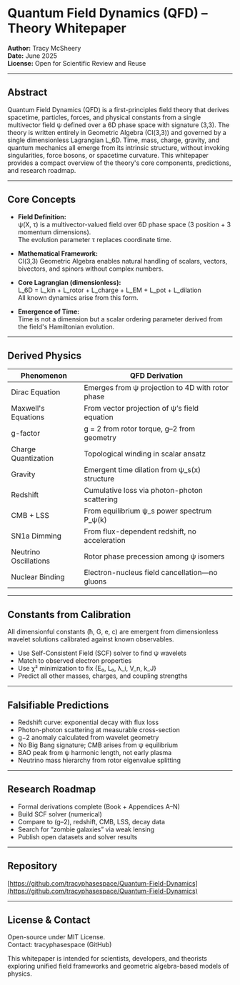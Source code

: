 # Quantum Field Dynamics (QFD) – Theory Whitepaper

**Author:** Tracy McSheery  
**Date:** June 2025  
**License:** Open for Scientific Review and Reuse

---

##  Abstract

Quantum Field Dynamics (QFD) is a first-principles field theory that derives spacetime, particles, forces, and physical constants from a single multivector field ψ defined over a 6D phase space with signature (3,3). The theory is written entirely in Geometric Algebra (Cl(3,3)) and governed by a single dimensionless Lagrangian L_6D. Time, mass, charge, gravity, and quantum mechanics all emerge from its intrinsic structure, without invoking singularities, force bosons, or spacetime curvature. This whitepaper provides a compact overview of the theory's core components, predictions, and research roadmap.

---

##  Core Concepts

- **Field Definition:**  
  ψ(X, τ) is a multivector-valued field over 6D phase space (3 position + 3 momentum dimensions).  
  The evolution parameter τ replaces coordinate time.

- **Mathematical Framework:**  
  Cl(3,3) Geometric Algebra enables natural handling of scalars, vectors, bivectors, and spinors without complex numbers.

- **Core Lagrangian (dimensionless):**  
  L_6D = L_kin + L_rotor + L_charge + L_EM + L_pot + L_dilation  
  All known dynamics arise from this form.

- **Emergence of Time:**  
  Time is not a dimension but a scalar ordering parameter derived from the field's Hamiltonian evolution.

---

##  Derived Physics

| Phenomenon           | QFD Derivation                                |
|----------------------|-----------------------------------------------|
| Dirac Equation       | Emerges from ψ projection to 4D with rotor phase |
| Maxwell's Equations  | From vector projection of ψ’s field equation  |
| g-factor             | g = 2 from rotor torque, g–2 from geometry    |
| Charge Quantization  | Topological winding in scalar ansatz          |
| Gravity              | Emergent time dilation from ψ_s(x) structure  |
| Redshift             | Cumulative loss via photon-photon scattering  |
| CMB + LSS            | From equilibrium ψ_s power spectrum P_ψ(k)    |
| SN1a Dimming         | From flux-dependent redshift, no acceleration |
| Neutrino Oscillations| Rotor phase precession among ψ isomers        |
| Nuclear Binding      | Electron-nucleus field cancellation—no gluons |

---

##  Constants from Calibration

All dimensionful constants (ħ, G, e, c) are emergent from dimensionless wavelet solutions calibrated against known observables.

- Use Self-Consistent Field (SCF) solver to find ψ wavelets
- Match to observed electron properties
- Use χ² minimization to fix {E₀, L₀, λ_i, V_n, k_J}
- Predict all other masses, charges, and coupling strengths

---

##  Falsifiable Predictions

- Redshift curve: exponential decay with flux loss
- Photon-photon scattering at measurable cross-section
- g−2 anomaly calculated from wavelet geometry
- No Big Bang signature; CMB arises from ψ equilibrium
- BAO peak from ψ harmonic length, not early plasma
- Neutrino mass hierarchy from rotor eigenvalue splitting

---

##  Research Roadmap

-  Formal derivations complete (Book + Appendices A–N)
-  Build SCF solver (numerical)
-  Compare to (g–2), redshift, CMB, LSS, decay data
-  Search for “zombie galaxies” via weak lensing
-  Publish open datasets and solver results

---

##  Repository

[https://github.com/tracyphasespace/Quantum-Field-Dynamics](https://github.com/tracyphasespace/Quantum-Field-Dynamics)

---

##  License & Contact

Open-source under MIT License.  
Contact: tracyphasespace (GitHub)

This whitepaper is intended for scientists, developers, and theorists exploring unified field frameworks and geometric algebra-based models of physics.

